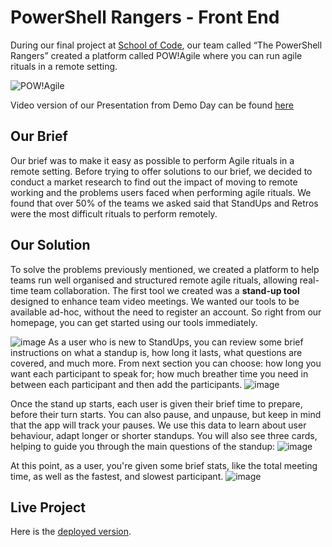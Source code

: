 # PowerShell Rangers - Front End

During our final project at [School of Code](https://www.linkedin.com/school/school-of-code/), our team called “The PowerShell Rangers” created a platform called POW!Agile where you can run agile rituals in a remote setting.

![POW!Agile](https://user-images.githubusercontent.com/70920006/113293900-43112180-92ee-11eb-99e0-a5807712affc.png)

Video version of our Presentation from Demo Day can be found [here](https://www.youtube.com/watch?v=qwDziZ7YjD0&list=PL8gMjYrBUCXPL2kpR1o8kfq7FMuBSI3Pk&index=2&t=10s)

## Our Brief
Our brief was to make it easy as possible to perform Agile rituals in a remote setting. Before trying to offer solutions to our brief, we decided to conduct a market research to find out the impact of moving to remote working and the problems users faced when performing agile rituals. 
We found that over 50% of the teams we asked said that StandUps and Retros were the most difficult rituals to perform remotely.  

## Our Solution
To solve the problems previously mentioned, we created a platform to help teams run well organised and structured remote agile rituals, allowing real-time team collaboration. 
The first tool we created was a **stand-up tool** designed to enhance team video meetings.
We wanted our tools to be available ad-hoc, without the need to register an account. So right from our homepage, you can get started using our tools immediately.

![image](https://user-images.githubusercontent.com/70920006/113294692-3e993880-92ef-11eb-9c80-0665ace40aba.png)
As a user who is new to StandUps, you can review some brief instructions on what a standup is, how long it lasts, what questions are covered, and much more. 
From next section you can choose: how long you want each participant to speak for; how much breather time you need in between each participant and then add the participants.
![image](https://user-images.githubusercontent.com/70920006/113294723-4822a080-92ef-11eb-92bd-cfd467d88b3a.png)

Once the stand up starts, each user is given their brief time to prepare, before their turn starts. You can also pause, and unpause, but keep in mind that the app will track your pauses. We use this data to learn about user behaviour, adapt longer or shorter standups.
You will also see three cards, helping to guide you through the main questions of the standup:
![image](https://user-images.githubusercontent.com/70920006/113294926-67213280-92ef-11eb-860f-6f8f05def9a7.png)

At this point, as a user, you're given some brief stats, like the total meeting time, as well as the fastest, and slowest participant. 
![image](https://user-images.githubusercontent.com/70920006/113295453-1fe77180-92f0-11eb-8fd6-54d471751a20.png)

## Live Project
Here is the [deployed version](https://powagile.netlify.app).
